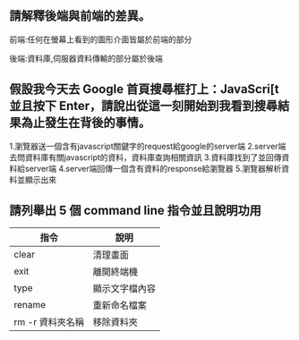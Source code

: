 ## 請解釋後端與前端的差異。

前端:任何在螢幕上看到的圖形介面皆屬於前端的部分

後端:資料庫,伺服器資料傳輸的部分屬於後端

## 假設我今天去 Google 首頁搜尋框打上：JavaScri[t 並且按下 Enter，請說出從這一刻開始到我看到搜尋結果為止發生在背後的事情。

1.瀏覽器送一個含有javascript關鍵字的request給google的server端
2.server端去問資料庫有關javascript的資料，資料庫查詢相關資訊
3.資料庫找到了並回傳資料給server端
4.server端回傳一個含有資料的response給瀏覽器
5.瀏覽器解析資料並顯示出來


## 請列舉出 5 個 command line 指令並且說明功用

指令 | 說明
------------ | -------------
clear | 清理畫面
exit | 離開終端機
type | 顯示文字檔內容
rename | 重新命名檔案
rm -r 資料夾名稱 | 移除資料夾